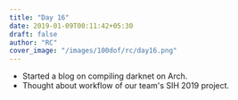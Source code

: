 ```yaml
---
title: "Day 16"
date: 2019-01-09T00:11:42+05:30
draft: false
author: "RC"
cover_image: "/images/100dof/rc/day16.png"
---
```


* Started a blog on compiling darknet on Arch.
* Thought about workflow of our team's SIH 2019 project.
